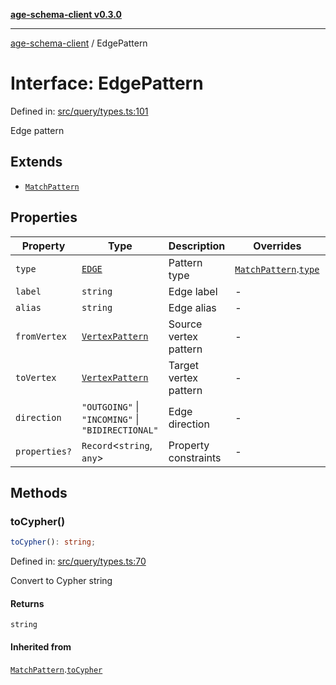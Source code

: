 [**age-schema-client v0.3.0**](../index.md)

***

[age-schema-client](/ageSchemaClient/api-generated/index.md) / EdgePattern

# Interface: EdgePattern

Defined in: [src/query/types.ts:101](https://github.com/standardbeagle/ageSchemaClient/blob/main/src/query/types.ts#L101)

Edge pattern

## Extends

- [`MatchPattern`](/ageSchemaClient/api-generated/interfaces/MatchPattern.md)

## Properties

| Property | Type | Description | Overrides | Defined in |
| ------ | ------ | ------ | ------ | ------ |
| <a id="type"></a> `type` | [`EDGE`](/ageSchemaClient/api-generated/enumerations/MatchPatternType.md#edge) | Pattern type | [`MatchPattern`](/ageSchemaClient/api-generated/interfaces/MatchPattern.md).[`type`](/ageSchemaClient/api-generated/interfaces/MatchPattern.md#type) | [src/query/types.ts:105](https://github.com/standardbeagle/ageSchemaClient/blob/main/src/query/types.ts#L105) |
| <a id="label"></a> `label` | `string` | Edge label | - | [src/query/types.ts:110](https://github.com/standardbeagle/ageSchemaClient/blob/main/src/query/types.ts#L110) |
| <a id="alias"></a> `alias` | `string` | Edge alias | - | [src/query/types.ts:115](https://github.com/standardbeagle/ageSchemaClient/blob/main/src/query/types.ts#L115) |
| <a id="fromvertex"></a> `fromVertex` | [`VertexPattern`](/ageSchemaClient/api-generated/interfaces/VertexPattern.md) | Source vertex pattern | - | [src/query/types.ts:120](https://github.com/standardbeagle/ageSchemaClient/blob/main/src/query/types.ts#L120) |
| <a id="tovertex"></a> `toVertex` | [`VertexPattern`](/ageSchemaClient/api-generated/interfaces/VertexPattern.md) | Target vertex pattern | - | [src/query/types.ts:125](https://github.com/standardbeagle/ageSchemaClient/blob/main/src/query/types.ts#L125) |
| <a id="direction"></a> `direction` | `"OUTGOING"` \| `"INCOMING"` \| `"BIDIRECTIONAL"` | Edge direction | - | [src/query/types.ts:130](https://github.com/standardbeagle/ageSchemaClient/blob/main/src/query/types.ts#L130) |
| <a id="properties"></a> `properties?` | `Record`\<`string`, `any`\> | Property constraints | - | [src/query/types.ts:135](https://github.com/standardbeagle/ageSchemaClient/blob/main/src/query/types.ts#L135) |

## Methods

### toCypher()

```ts
toCypher(): string;
```

Defined in: [src/query/types.ts:70](https://github.com/standardbeagle/ageSchemaClient/blob/main/src/query/types.ts#L70)

Convert to Cypher string

#### Returns

`string`

#### Inherited from

[`MatchPattern`](/ageSchemaClient/api-generated/interfaces/MatchPattern.md).[`toCypher`](/ageSchemaClient/api-generated/interfaces/MatchPattern.md#tocypher)
